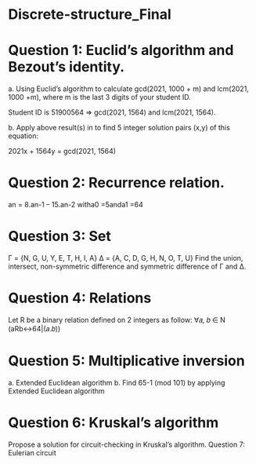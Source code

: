 # Discrete-structure_Final
# Question 1: Euclid’s algorithm and Bezout’s identity.

a. Using Euclid’s algorithm to calculate gcd(2021, 1000 + m) and lcm(2021, 1000 +m), where m is the last 3 digits of your student ID.

Student ID is 51900564 => gcd(2021, 1564) and lcm(2021, 1564).

b. Apply above result(s) in to find 5 integer solution pairs (x,y) of this equation:

2021x + 1564y = gcd(2021, 1564)

# Question 2: Recurrence relation.

an = 8.an-1 – 15.an-2 witha0 =5anda1 =64

# Question 3: Set
Γ = {N, G, U, Y, E, T, H, I, A} Δ = {A, C, D, G, H, N, O, T, U}
Find the union, intersect, non-symmetric difference and symmetric difference of Γ and Δ.
# Question 4: Relations
Let R be a binary relation defined on 2 integers as follow:
∀𝑎, 𝑏 ∈ N (aRb↔64|(𝑎.𝑏))
# Question 5: Multiplicative inversion
a. Extended Euclidean algorithm
b. Find 65-1 (mod 101) by applying Extended Euclidean algorithm
# Question 6: Kruskal’s algorithm
Propose a solution for circuit-checking in Kruskal’s algorithm. Question 7: Eulerian circuit
